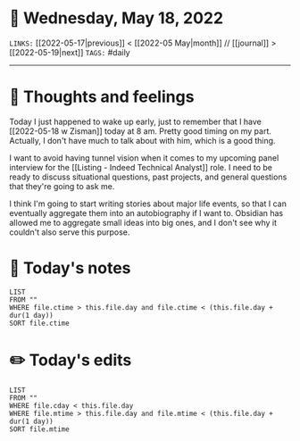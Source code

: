 # 📅 Wednesday, May 18, 2022
`LINKS:` [[2022-05-17|previous]] < [[2022-05 May|month]] // [[journal]] > [[2022-05-19|next]] 
`TAGS:` #daily

---
# 💭 Thoughts and feelings
Today I just happened to wake up early, just to remember that I have [[2022-05-18 w Zisman]] today at 8 am. Pretty good timing on my part. Actually, I don't have much to talk about with him, which is a good thing. 

I want to avoid having tunnel vision when it comes to my upcoming panel interview for the [[Listing - Indeed Technical Analyst]] role. I need to be ready to discuss situational questions, past projects, and general questions that they're going to ask me. 

I think I'm going to start writing stories about major life events, so that I can eventually aggregate them into an autobiography if I want to. Obsidian has allowed me to aggregate small ideas into big ones, and I don't see why it couldn't also serve this purpose. 

# 📝 Today's notes
```dataview
LIST 
FROM ""
WHERE file.ctime > this.file.day and file.ctime < (this.file.day + dur(1 day))
SORT file.ctime
```
# ✏️ Today's edits
```dataview
LIST
FROM ""
WHERE file.cday < this.file.day
WHERE file.mtime > this.file.day and file.mtime < (this.file.day + dur(1 day))
SORT file.mtime
```